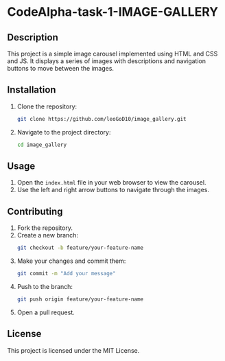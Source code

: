 # CodeAlpha-task-1-IMAGE-GALLERY

## Description
This project is a simple image carousel implemented using HTML and CSS and JS. It displays a series of images with descriptions and navigation buttons to move between the images.

## Installation
1. Clone the repository:
    ```sh
    git clone https://github.com/leoGoD10/image_gallery.git
    ```
2. Navigate to the project directory:
    ```sh
    cd image_gallery
    ```

## Usage
1. Open the `index.html` file in your web browser to view the carousel.
2. Use the left and right arrow buttons to navigate through the images.

## Contributing
1. Fork the repository.
2. Create a new branch:
    ```sh
    git checkout -b feature/your-feature-name
    ```
3. Make your changes and commit them:
    ```sh
    git commit -m "Add your message"
    ```
4. Push to the branch:
    ```sh
    git push origin feature/your-feature-name
    ```
5. Open a pull request.

## License
This project is licensed under the MIT License.
